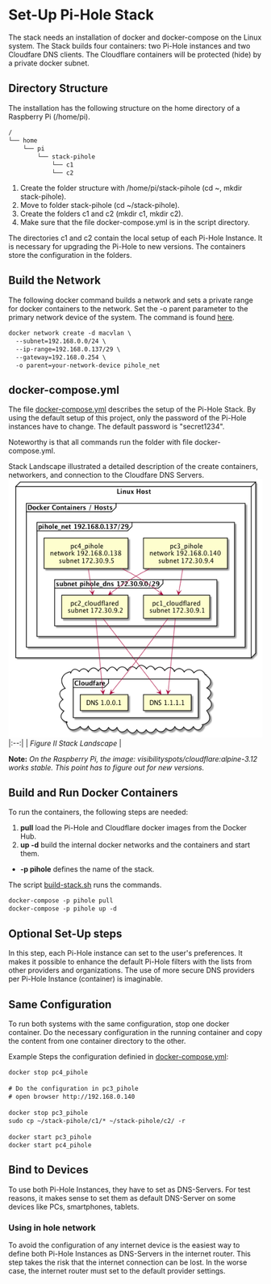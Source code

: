 # Set-Up Pi-Hole Stack

The stack needs an installation of docker and docker-compose on the Linux system. The Stack builds four containers: two Pi-Hole instances and two Cloudfare DNS clients. The Cloudflare containers will be protected (hide) by a private docker subnet.

## Directory Structure

The installation has the following structure on the home directory of a Raspberry Pi (/home/pi). 
```
/
└── home
    └── pi
        └── stack-pihole
            └── c1
            └── c2
```
1. Create the folder structure with /home/pi/stack-pihole (cd ~, mkdir stack-pihole).
2. Move to folder stack-pihole (cd ~/stack-pihole).
4. Create the folders c1 and c2 (mkdir c1, mkdir c2).
5. Make sure that the file docker-compose.yml is in the script directory.

The directories c1 and c2 contain the local setup of each Pi-Hole Instance. It is necessary for upgrading the Pi-Hole to new versions. The containers store the configuration in the folders.

## Build the Network

The following docker command builds a network and sets a private range for docker containers to the network. Set the -o parent parameter to the primary network device of the system. The command is found [here](scripts/create-privlan.sh).

```
docker network create -d macvlan \
  --subnet=192.168.0.0/24 \
  --ip-range=192.168.0.137/29 \
  --gateway=192.168.0.254 \
  -o parent=your-network-device pihole_net
```

## docker-compose.yml

The file [docker-compose.yml](scripts/docker-compose.yml) describes the setup of the Pi-Hole Stack. By using the default setup of this project, only the password of the Pi-Hole instances have to change. The default password is "secret1234". 

Noteworthy is that all commands run the folder with file docker-compose.yml.

Stack Landscape illustrated a detailed description of the create containers, networkers, and connection to the Cloudfare DNS Servers. 
![Stack Landscape ><](stackLandscape/stackLandscape.png)
|:--:| 
| *Figure II Stack Landscape* |

**Note:** *On the Raspberry Pi, the image: visibilityspots/cloudflare:alpine-3.12 works stable. This point has to figure out for new versions.*

## Build and Run Docker Containers

To run the containers, the following steps are needed:
1. **pull** load the Pi-Hole and Cloudflare docker images from the Docker Hub. 
1. **up -d** build the internal docker networks and the containers and start them.
- **-p pihole** defines the name of the stack.

The script [build-stack.sh](scripts/build-stack.sh) runs the commands.

```
docker-compose -p pihole pull
docker-compose -p pihole up -d
```

## Optional Set-Up steps

In this step, each Pi-Hole instance can set to the user's preferences. It makes it possible to enhance the default Pi-Hole filters with the lists from other providers and organizations. The use of more secure DNS providers per Pi-Hole Instance (container) is imaginable.

## Same Configuration

To run both systems with the same configuration, stop one docker container. Do the necessary configuration in the running container and copy the content from one container directory to the other.

Example Steps the configuration definied in [docker-compose.yml](scripts/docker-compose.yml):
```
docker stop pc4_pihole

# Do the configuration in pc3_pihole 
# open browser http://192.168.0.140

docker stop pc3_pihole
sudo cp ~/stack-pihole/c1/* ~/stack-pihole/c2/ -r

docker start pc3_pihole
docker start pc4_pihole
```
## Bind to Devices

To use both Pi-Hole Instances, they have to set as DNS-Servers. For test reasons, it makes sense to set them as default DNS-Server on some devices like PCs, smartphones, tablets. 

### Using in hole network

To avoid the configuration of any internet device is the easiest way to define both Pi-Hole Instances as DNS-Servers in the internet router. This step takes the risk that the internet connection can be lost. In the worse case, the internet router must set to the default provider settings.
